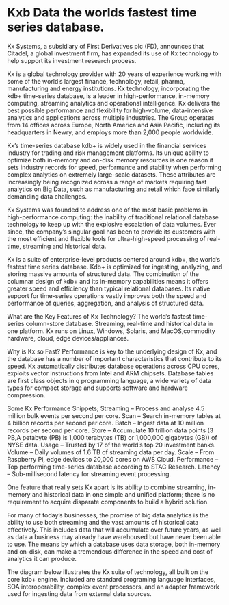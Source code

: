Kxb Data the worlds fastest time series database.
=====================================================================================
Kx Systems, a subsidiary of First Derivatives plc (FD), announces that Citadel, a global investment firm, has expanded its use of Kx technology to help support its investment research process.

Kx is a global technology provider with 20 years of experience working with some of the world’s largest finance, technology, retail, pharma, manufacturing and energy institutions. Kx technology, incorporating the kdb+ time-series database, is a leader in high-performance, in-memory computing, streaming analytics and operational intelligence. Kx delivers the best possible performance and flexibility for high-volume, data-intensive analytics and applications across multiple industries. The Group operates from 14 offices across Europe, North America and Asia Pacific, including its headquarters in Newry, and employs more than 2,000 people worldwide.

Kx’s time-series database kdb+ is widely used in the financial services industry for trading and risk management platforms. Its unique ability to optimize both in-memory and on-disk memory resources is one reason it sets industry records for speed, performance and stability when performing complex analytics on extremely large-scale datasets. These attributes are increasingly being recognized across a range of markets requiring fast analytics on Big Data, such as manufacturing and retail which face similarly demanding data challenges.

Kx Systems was founded to address one of the most basic problems in high-performance computing: the inability of traditional relational database technology to keep up with the explosive escalation of data volumes. Ever since, the company’s singular goal has been to provide its customers with the most efficient and flexible tools for ultra-high-speed processing of real-time, streaming and historical data.

Kx is a suite of enterprise-level products centered around kdb+, the world’s fastest time series database. Kdb+ is optimized for ingesting, analyzing, and storing massive amounts of structured data. The combination of the columnar design of kdb+ and its in-memory capabilities means it offers greater speed and efficiency than typical relational databases. Its native support for time-series operations vastly improves both the speed and performance of queries, aggregation, and analysis of structured data.

What are the Key Features of Kx Technology? 
The world’s fastest time-series column-store database. Streaming, real-time and historical data in one platform. Kx runs on Linux, Windows, Solaris, and MacOS,commodity hardware, cloud, edge devices/appliances.

Why is Kx so Fast?
Performance is key to the underlying design of Kx, and the database has a number of important characteristics that contribute to its speed. Kx automatically distributes database operations across CPU cores, exploits vector instructions from Intel and ARM chipsets.
Database tables are first class objects in q programming language, a wide variety of data types for compact storage and supports software and hardware compression.

Some Kx Performance Snippets;
Streaming – Process and analyse 4.5 million bulk events per second per core.
Scan – Search in-memory tables at 4 billion records per second per core.
Batch – Ingest data at 10 million records per second per core.
Store – Accumulate 10 trillion data points (3 PB,A petabyte (PB) is 1,000 terabytes (TB) or 1,000,000 gigabytes (GB)) of NYSE data.
Usage – Trusted by 17 of the world’s top 20 investment banks.
Volume – Daily volumes of 1.6 TB of streaming data per day.
Scale – From Raspberry Pi, edge devices to 20,000 cores on AWS Cloud.
Performance – Top performing time-series database according to STAC Research.
Latency – Sub-millisecond latency for streaming event processing.

One feature that really sets Kx apart is its ability to combine streaming, in-memory and historical data in one simple and unified platform; there is no requirement to acquire disparate components to build a hybrid solution.

For many of today’s businesses, the promise of big data analytics is the ability to use both streaming and the vast amounts of historical data effectively. This includes data that will accumulate over future years, as well as data a business may already have warehoused but have never been able to use. The means by which a database uses data storage, both in-memory and on-disk, can make a tremendous difference in the speed and cost of analytics it can produce.

The diagram below illustrates the Kx suite of technology, all built on the core kdb+ engine. Included are standard programing language interfaces, SOA interoperability, complex event processors, and an adapter framework used for ingesting data from external data sources.


